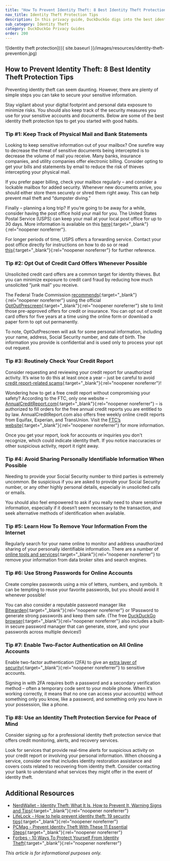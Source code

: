 ```yaml
---
title: "How To Prevent Identity Theft: 8 Best Identity Theft Protection Tips"
nav_title: Identity Theft Protection Tips
description: In this privacy guide, DuckDuckGo digs into the best identity theft protection tips, distilling simple steps to secure your sensitive information.
sub_category: Identity Theft
category: DuckDuckGo Privacy Guides
order: 200
---
```


![Identity theft protection]({{ site.baseurl }}/images/resources/identity-theft-prevention.jpg)

## How to Prevent Identity Theft: 8 Best Identity Theft Protection Tips

Preventing identity theft can seem daunting. However, there are plenty of simple steps you can take to secure your sensitive information.

Stay vigilant about your digital footprint and personal data exposure to minimize risks. You should also keep track of the security measures you use for your sensitive accounts and documents. Below are some of the best identity theft protection tips to get you started with good habits.

### Tip #1: Keep Track of Physical Mail and Bank Statements

Looking to keep sensitive information out of your mailbox? One surefire way to decrease the threat of sensitive documents being intercepted is to decrease the volume of mail you receive. Many banks, insurance companies, and utility companies offer electronic billing. Consider opting to get your bills and statements by email to reduce the risk of thieves intercepting your physical mail.

If you prefer paper billing, check your mailbox regularly – and consider a lockable mailbox for added security. Whenever new documents arrive, you should either store them securely or shred them right away. This can help prevent mail theft and “dumpster diving.”

Finally – planning a long trip? If you’re going to be away for a while, consider having the post office hold your mail for you. The United States Postal Service (USPS) can keep your mail at your local post office for up to 30 days. More information is available on this [here](https://www.usps.com/manage/hold-mail.htm){:target="\_blank"}{:rel="noopener noreferrer"}.

For longer periods of time, USPS offers a forwarding service. Contact your post office directly for instructions on how to do so or read [this](https://www.usps.com/manage/forward.htm){:target="\_blank"}{:rel="noopener noreferrer"} for further reference.

### Tip #2: Opt Out of Credit Card Offers Whenever Possible

Unsolicited credit card offers are a common target for identity thieves. But you can minimize exposure to credit card fraud by reducing how much unsolicited “junk mail” you receive.

The Federal Trade Commission [recommends](https://consumer.ftc.gov/articles/prescreened-credit-insurance-offers){:target="\_blank"}{:rel="noopener noreferrer"} using the official [OptOutPrescreen](https://www.optoutprescreen.com/){:target="\_blank"}{:rel="noopener noreferrer"} site to limit those pre-approved offers for credit or insurance. You can opt out of credit card offers for five years at a time using the online form or download a paper form to opt out permanently.

To note, OptOutPrescreen will ask for some personal information, including your name, address, Social Security number, and date of birth. The information you provide is confidential and is used only to process your opt out request.

### Tip #3: Routinely Check Your Credit Report

Consider requesting and reviewing your credit report for unauthorized activity. It’s wise to do this at least once a year – just be careful to avoid [credit report-related scams](https://consumer.ftc.gov/articles/free-credit-reports#Avoid%20Other%20Sites%20Offering%20Credit%20Reports){:target="\_blank"}{:rel="noopener noreferrer"}!

Wondering how to get a free credit report without compromising your safety? According to the FTC, only one website – [AnnualCreditReport.com](https://www.annualcreditreport.com/index.action){:target="\_blank"}{:rel="noopener noreferrer"} – is authorized to fill orders for the free annual credit reports you are entitled to by law. AnnualCreditReport.com also offers free weekly online credit reports from Equifax, Experian, and TransUnion. Visit the [FTC’s website](https://consumer.ftc.gov/articles/free-credit-reports#How%20To%20Get%20Your%20Free%20Credit%20Reports){:target="\_blank"}{:rel="noopener noreferrer"} for more information.

Once you get your report, look for accounts or inquiries you don't recognize, which could indicate identity theft. If you notice inaccuracies or other suspicious activity, report it right away.

### Tip #4: Avoid Sharing Personally Identifiable Information When Possible

Needing to provide your Social Security number to third parties is extremely uncommon. Be suspicious if you are asked to provide your Social Security number, or any other highly personal details, especially in unsolicited calls or emails.

You should also feel empowered to ask if you really need to share sensitive information, especially if it doesn’t seem necessary to the transaction, and seek alternative methods of identification when available.

### Tip #5: Learn How To Remove Your Information From the Internet

Regularly search for your name online to monitor and address unauthorized sharing of your personally identifiable information. There are a number of [online tools and services](https://www.washingtonpost.com/technology/2023/10/03/delete-personal-data-privacy-free-app/){:target="\_blank"}{:rel="noopener noreferrer"} to remove your information from data broker sites and search engines.

### Tip #6: Use Strong Passwords for Online Accounts

Create complex passwords using a mix of letters, numbers, and symbols. It can be tempting to reuse your favorite passwords, but you should avoid it whenever possible!

You can also consider a reputable password manager like [Bitwarden](https://bitwarden.com){:target="\_blank"}{:rel="noopener noreferrer"} or 1Password to generate strong passwords and keep them safe. (The free [DuckDuckGo browser](https://duckduckgo.com/app/){:target="\_blank"}{:rel="noopener noreferrer"} also includes a built-in secure password manager that can generate, store, and sync your passwords across multiple devices!)

### Tip #7: Enable Two-Factor Authentication on All Online Accounts

Enable two-factor authentication (2FA) to give an [extra layer of security](https://www.nerdwallet.com/article/banking/two-factor-authentication-protects-online-info){:target="\_blank"}{:rel="noopener noreferrer"} to sensitive accounts.

Signing in with 2FA requires both a password and a secondary verification method – often a temporary code sent to your mobile phone. When it’s working correctly, it means that no one can access your account(s) without something only you know, like a password, and something only you have in your possession, like a phone.

### Tip #8: Use an Identity Theft Protection Service for Peace of Mind

Consider signing up for a professional identity theft protection service that offers credit monitoring, alerts, and recovery services.

Look for services that provide real-time alerts for suspicious activity on your credit report or involving your personal information. When choosing a service, consider one that includes identity restoration assistance and covers costs related to recovering from identity theft. Consider contacting your bank to understand what services they might offer in the event of identity theft.

## Additional Resources

-   [NerdWallet - Identity Theft: What It Is, How to Prevent It, Warning Signs and Tips](https://www.nerdwallet.com/article/finance/how-to-prevent-identity-theft){:target="\_blank"}{:rel="noopener noreferrer"}
-   [LifeLock - How to help prevent identity theft: 19 security tips](https://lifelock.norton.com/learn/identity-theft-resources/how-to-prevent-identity-theft){:target="\_blank"}{:rel="noopener noreferrer"}
-   [PCMag - Prevent Identity Theft With These 11 Essential Steps](https://www.pcmag.com/how-to/prevent-identity-theft-online){:target="\_blank"}{:rel="noopener noreferrer"}
-   [Forbes - 10 Ways To Protect Yourself From Identity Theft](https://www.forbes.com/advisor/personal-finance/protect-yourself-from-identity-theft/){:target="\_blank"}{:rel="noopener noreferrer"}

_This article is for informational purposes only._
